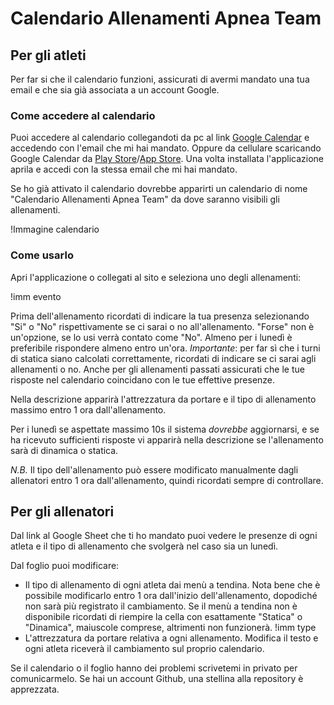# Calendario Allenamenti Apnea Team

## Per gli atleti
Per far si che il calendario funzioni, assicurati di avermi mandato una tua email e che sia già associata a un account Google.
### Come accedere al calendario
Puoi accedere al calendario collegandoti da pc al link [Google Calendar](https://calendar.google.com/calendar/u/0/r?hl=it) e accedendo con l'email che mi hai mandato.
Oppure da cellulare scaricando Google Calendar da [Play Store](https://play.google.com/store/apps/details?id=com.google.android.calendar)/[App Store](https://apps.apple.com/it/app/google-calendar-organizzati/id909319292). Una volta installata l'applicazione aprila e accedi con la stessa email che mi hai mandato.

Se ho già attivato il calendario dovrebbe apparirti un calendario di nome "Calendario Allenamenti Apnea Team" da dove saranno visibili gli allenamenti.

!Immagine calendario

### Come usarlo
Apri l'applicazione o collegati al sito e seleziona uno degli allenamenti:

!imm evento

Prima dell'allenamento ricordati di indicare la tua presenza selezionando "Si" o "No" rispettivamente se ci sarai o no all'allenamento. "Forse" non è un'opzione, se lo usi verrà contato come "No". Almeno per i lunedì è preferibile rispondere almeno entro un'ora.
*Importante*: per far sì che i turni di statica siano calcolati correttamente, ricordati di indicare se ci sarai agli allenamenti o no. Anche per gli allenamenti passati assicurati che le tue risposte nel calendario coincidano con le tue effettive presenze.

Nella descrizione apparirà l'attrezzatura da portare e il tipo di allenamento massimo entro 1 ora dall'allenamento.

Per i lunedì se aspettate massimo 10s il sistema _dovrebbe_ aggiornarsi, e se ha ricevuto sufficienti risposte vi apparirà nella descrizione se l'allenamento sarà di dinamica o statica.

*N.B.* Il tipo dell'allenamento può essere modificato manualmente dagli allenatori entro 1 ora dall'allenamento, quindi ricordati sempre di controllare.

## Per gli allenatori
Dal link al Google Sheet che ti ho mandato puoi vedere le presenze di ogni atleta e il tipo di allenamento che svolgerà nel caso sia un lunedì.

Dal foglio puoi modificare:
- Il tipo di allenamento di ogni atleta dai menù a tendina. Nota bene che è possibile modificarlo entro 1 ora dall'inizio dell'allenamento, dopodiché non sarà più registrato il cambiamento. Se il menù a tendina non è disponibile ricordati di riempire la cella con esattamente "Statica" o "Dinamica", maiuscole comprese, altrimenti non funzionerà.
!imm type
- L'attrezzatura da portare relativa a ogni allenamento. Modifica il testo e ogni atleta riceverà il cambiamento sul proprio calendario.

Se il calendario o il foglio hanno dei problemi scrivetemi in privato per comunicarmelo.
Se hai un account Github, una stellina alla repository è apprezzata.



